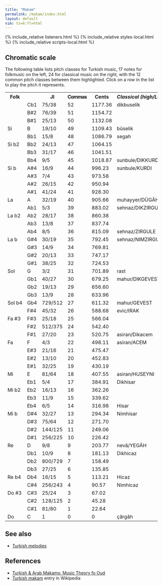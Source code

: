 ```yaml
---
title: "Makam"
permalink: /makam/index.html
layout: default
vim: ts=8:ft=html
---
```



{% include_relative listeners.html %}
{% include_relative styles-local.html %}
{% include_relative scripts-local.html %}


<h2> Chromatic scale </h2>

The following table lists pitch classes for Turkish music, 17 notes
for folkmusic on the left, 24 for classical music on the right,
with the 12 common pitch classes between them highlighted.  Click
on a row in the list to play the pitch it represents.


<table style="width:500px !important" id="pitchlist">
<tr><th style="width:200px;">Folk</th><th></th><th style="text-align:center">JI</th><th style="letter-spacing:-1px;">Commas</th><th>Cents</th><th><i style="white-space:pre;">Classical (high/LOW)</i></th></tr>
<tr><td>	</td><td>Cb1	</td><td class="ji">75/38</td><td>52</td><td>1177.36</td><td class="deg">dikbuselik	</td></tr>
<tr><td>	</td><td>B#2	</td><td class="ji">76/39</td><td>51</td><td>1154.72</td><td>	</td></tr>
<tr><td>	</td><td>B#1	</td><td class="ji">25/13</td><td>50</td><td>1132.08</td><td>	</td></tr>
<tr class="share"><td>Si	</td><td>B	</td><td class="ji">19/10</td><td>49</td><td>1109.43</td><td class="deg">bûselik	</td></tr>
<tr><td>	</td><td>Bb1	</td><td class="ji">15/8</td><td>48</td><td>1086.79</td><td class="deg">segah	</td></tr>
<tr><td class="deg">Si&nbsp;b2	</td><td>Bb2	</td><td class="ji">24/13</td><td>47</td><td>1064.15</td><td>	</td></tr>
<tr><td>	</td><td>Bb3	</td><td class="ji">31/17</td><td>46</td><td>1041.51</td><td>	</td></tr>
<tr><td>	</td><td>Bb4	</td><td class="ji">9/5</td><td>45</td><td>1018.87</td><td class="deg">sunbule/DIKKURDI	</td></tr>
<tr class="share"><td>Si b	</td><td>A#4	</td><td class="ji">16/9</td><td>44</td><td>996.23</td><td class="deg">sunbule/KURDI	</td></tr>
<tr><td>	</td><td>A#3	</td><td class="ji">7/4</td><td>43</td><td>973.58</td><td>	</td></tr>
<tr><td>	</td><td>A#2	</td><td class="ji">26/15</td><td>42</td><td>950.94</td><td>	</td></tr>
<tr><td>	</td><td>A#1	</td><td class="ji">41/24</td><td>41</td><td>928.30</td><td>	</td></tr>
<tr class="share"><td>La	</td><td>A	</td><td class="ji">32/19</td><td>40</td><td>905.66</td><td class="deg">muhayyer/DÜGÂH	</td></tr>
<tr><td>	</td><td>Ab1	</td><td class="ji">5/3</td><td>39</td><td>883.02</td><td class="deg">sehnaz/DIKZIRGULE	</td></tr>
<tr><td class="deg">La&nbsp;b2	</td><td>Ab2	</td><td class="ji">28/17</td><td>38</td><td>860.38</td><td>	</td></tr>
<tr><td>	</td><td>Ab3	</td><td class="ji">13/8</td><td>37</td><td>837.74</td><td>	</td></tr>
<tr><td>	</td><td>Ab4	</td><td class="ji">8/5</td><td>36</td><td>815.09</td><td class="deg">sehnaz/ZIRGULE	</td></tr>
<tr class="share"><td>La b	</td><td>G#4	</td><td class="ji">30/19</td><td>35</td><td>792.45</td><td class="deg">sehnaz/NIMZIRGULE	</td></tr>
<tr><td>	</td><td>G#3	</td><td class="ji">14/9</td><td>34</td><td>769.81</td><td>	</td></tr>
<tr><td>	</td><td>G#2	</td><td class="ji">20/13</td><td>33</td><td>747.17</td><td>	</td></tr>
<tr><td>	</td><td>G#1	</td><td class="ji">38/25</td><td>32</td><td>724.53</td><td>	</td></tr>
<tr class="share"><td>Sol	</td><td>G	</td><td class="ji">3/2</td><td>31</td><td>701.89</td><td class="deg">rast	</td></tr>
<tr><td>	</td><td>Gb1	</td><td class="ji">40/27</td><td>30</td><td>679.25</td><td class="deg">mahur/DIKGEVEST	</td></tr>
<tr><td>	</td><td>Gb2	</td><td class="ji">19/13</td><td>29</td><td>656.60</td><td>	</td></tr>
<tr><td>	</td><td>Gb3	</td><td class="ji">13/9</td><td>28</td><td>633.96</td><td>	</td></tr>
<tr class="share"><td>Sol&nbsp;b4	</td><td>Gb4	</td><td class="ji">729/512</td><td>27</td><td>611.32</td><td class="deg">mahur/GEVEST	</td></tr>
<tr><td>	</td><td>F#4	</td><td class="ji">45/32</td><td>26</td><td>588.68</td><td class="deg">evic/IRAK	</td></tr>
<tr><td class="deg">Fa&nbsp;#3	</td><td>F#3	</td><td class="ji">25/18</td><td>25</td><td>566.04</td><td>	</td></tr>
<tr><td>	</td><td>F#2	</td><td class="ji">512/375</td><td>24</td><td>542.40</td><td>	</td></tr>
<tr><td>	</td><td>F#1	</td><td class="ji">27/20</td><td>23</td><td>520.75</td><td class="deg">asiran/Dikacem	</td></tr>
<tr class="share"><td>Fa	</td><td>F	</td><td class="ji">4/3</td><td>22</td><td>498.11</td><td class="deg">asiran/ACEM	</td></tr>
<tr><td>	</td><td>E#3	</td><td class="ji">21/16</td><td>21</td><td>475.47</td><td>	</td></tr>
<tr><td>	</td><td>E#2	</td><td class="ji">13/10</td><td>20</td><td>452.83</td><td>	</td></tr>
<tr><td>	</td><td>E#1	</td><td class="ji">32/25</td><td>19</td><td>430.19</td><td>	</td></tr>
<tr class="share"><td>Mi	</td><td>E	</td><td class="ji">81/64</td><td>18</td><td>407.55</td><td class="deg">asiran/HUSEYNI	</td></tr>
<tr><td>	</td><td>Eb1	</td><td class="ji">5/4</td><td>17</td><td>384.91</td><td class="deg">Dikhisar	</td></tr>
<tr><td class="deg">Mi&nbsp;b2	</td><td>Eb2	</td><td class="ji">16/13</td><td>16</td><td>362.26</td><td>	</td></tr>
<tr><td>	</td><td>Eb3	</td><td class="ji">11/9</td><td>15</td><td>339.62</td><td>	</td></tr>
<tr><td>	</td><td>Eb4	</td><td class="ji">6/5</td><td>14</td><td>316.98</td><td class="deg">Hisar	</td></tr>
<tr class="share"><td>Mi b	</td><td>D#4	</td><td class="ji">32/27</td><td>13</td><td>294.34</td><td class="deg">Nimhisar	</td></tr>
<tr><td>	</td><td>D#3	</td><td class="ji">75/64</td><td>12</td><td>271.70</td><td>	</td></tr>
<tr><td>	</td><td>D#2	</td><td class="ji">144/125</td><td>11</td><td>249.06</td><td>	</td></tr>
<tr><td>	</td><td>D#1	</td><td class="ji">256/225</td><td>10</td><td>226.42</td><td>	</td></tr>
<tr class="share"><td>Re	</td><td>D	</td><td class="ji">9/8</td><td>9</td><td>203.77</td><td class="deg">nevâ/YEGÂH	</td></tr>
<tr><td>	</td><td>Db1	</td><td class="ji">10/9</td><td>8</td><td>181.13</td><td class="deg">Dikhicaz	</td></tr>
<tr><td>	</td><td>Db2	</td><td class="ji">800/729</td><td>7</td><td>158.49</td><td>	</td></tr>
<tr><td>	</td><td>Db3	</td><td class="ji">27/25</td><td>6</td><td>135.85</td><td>	</td></tr>
<tr class="share"><td>Re b4	</td><td>Db4	</td><td class="ji">16/15</td><td>5</td><td>113.21</td><td class="deg">Hicaz	</td></tr>
<tr><td>	</td><td>C#4	</td><td class="ji">256/243</td><td>4</td><td>90.57</td><td class="deg">Nimhicaz	</td></tr>
<tr><td class="deg">Do&nbsp;#3	</td><td>C#3	</td><td class="ji">25/24</td><td>3</td><td>67.02</td><td>	</td></tr>
<tr><td>	</td><td>C#2	</td><td class="ji">128/125</td><td>2</td><td>45.28</td><td>	</td></tr>
<tr><td>	</td><td>C#1	</td><td class="ji">81/80</td><td>1</td><td>22.64</td><td>	</td></tr>
<tr class="share"><td>Do	</td><td>C	</td><td class="ji">1</td><td>0</td><td>0</td><td class="deg">çârgâh	</td></tr>
</table>

<h2> See also </h2>

<ul>
<li> <a href="/turkish">Turkish melodies</a> </li>
</ul>

<h2> References </h2>

<ul>
<li> <a target="_blank" href="http://www.channelingstudio.ru/texts/Music%20Theory%20of%20Makams.pdf">Turkish & Arab Makams: Music Theory fo Oud </a> </li>
<li> <a target="_blank" href="https://en.wikipedia.org/wiki/Turkish_makam">Turkish makam</a> entry in Wikipedia </li>
</ul>




